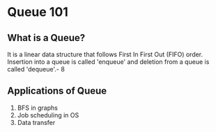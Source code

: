 # Queue 101
## What is a Queue?
It is a linear data structure that follows First In First Out (FIFO) order. Insertion into a queue is called 'enqueue' and deletion from a queue is called 'dequeue'.- 8

## Applications of Queue
1. BFS in graphs
2. Job scheduling in OS
3. Data transfer